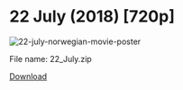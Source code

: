 # 22 July (2018) [720p]

![22-july-norwegian-movie-poster](https://user-images.githubusercontent.com/32939845/49293928-cbc6eb00-f4b1-11e8-9280-ed12e2c6fca2.jpg)

File name: 22_July.zip

[Download]()
